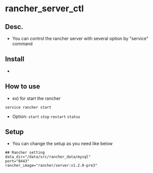 # rancher_server_ctl
## Desc. 
* You can control the rancher server with several option by "service" command

## Install
*


## How to use
* ex) for start the rancher
```
service rancher start
```
* Option: `start` `stop` `restart` `status`

## Setup
* You can change the setup as you need like below
```
## Rancher setting
data_dir="/data/src/rancher_data/mysql"
port="8443"
rancher_image="rancher/server:v1.2.0-pre3"
```

